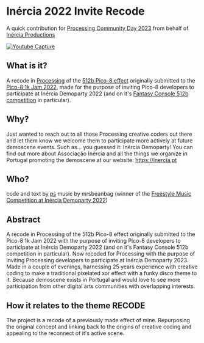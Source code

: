 # Inércia 2022 Invite Recode
A quick contribution for [Processing Community Day 2023](https://pcd.fba.up.pt/2023/)
from behalf of [Inércia Productions](https://www.pouet.net/groups.php?which=3598)

[![Youtube Capture](https://img.youtube.com/vi/Srv4zc3Ms7k/maxresdefault.jpg)](https://www.youtube.com/watch?v=Srv4zc3Ms7k)

## What is it?
A recode in [Processing](https://processing.org/) of the [512b Pico-8 effect](https://psenough.itch.io/pico-8-512b-inercia-invitation) originally submitted to the [Pico-8 1k Jam 2022](https://itch.io/jam/pico-1k-2022), made for the purpose of inviting Pico-8 developers to participate at Inércia Demoparty 2022 (and on it's [Fantasy Console 512b competition](https://demozoo.org/parties/4406/#competition_17510) in particular).
## Why?
Just wanted to reach out to all those Processing creative coders out there and let them know we welcome them to participate more actively at future demoscene events. Such as... you guessed it: Inércia Demoparty!
You can find out more about Associação Inércia and all the things we organize in Portugal promoting the demoscene at our website: https://inercia.pt
## Who?
code and text by [ps](https://github.com/psenough)
music by mrsbeanbag (winner of the [Freestyle Music Competition at Inércia Demoparty 2022](https://demozoo.org/parties/4406/#competition_17499))
## Abstract
A recode in Processing of the 512b Pico-8 effect originally submitted to the Pico-8 1k Jam 2022 with the purpose of inviting Pico-8 developers to participate at Inércia Demoparty 2022 (and on it's Fantasy Console 512b competition in particular). Now recoded for Processing with the purpose of inviting Processing developers to participate at Inércia Demoparty 2023. Made in a couple of evenings, harnessing 25 years experience with creative coding to make a traditional pixelated xor effect with a funky disco theme to it. Because demoscene exists in Portugal and would love to see more participation from other digital arts communities with overlapping interests.
## How it relates to the theme RECODE
The project is a recode of a previously made effect of mine. Repurposing the original concept and linking back to the origins of creative coding and appealing to the reconnect of it's active scene.
